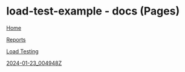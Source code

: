 # load-test-example - docs (Pages)

[Home](https://mdonahue-godaddy.github.io/k6-web-dashboard-example/)

[Reports](https://mdonahue-godaddy.github.io/k6-web-dashboard-example/reports/)

[Load Testing](https://mdonahue-godaddy.github.io/k6-web-dashboard-example/reports/load-testing/)

[2024-01-23_004948Z](https://mdonahue-godaddy.github.io/k6-web-dashboard-example/reports/load-testing/2024-01-23_004948Z/index.html)

